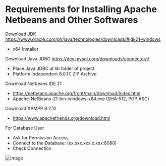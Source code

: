 # Requirements for Installing Apache Netbeans and Other Softwares
Download JDK
https://www.oracle.com/ph/java/technologies/downloads/#jdk21-windows
- x64 Installer

Download Java JDBC
https://dev.mysql.com/downloads/connector/j/
- Place Java JDBC at lib folder of project
- Platform Independent 8.0.17, ZIP Archive

Download Netbeans IDE 21
- https://netbeans.apache.org/front/main/download/index.html
- Apache-NetBeans-21-bin-windows-x64.exe (SHA-512, PGP ASC)

Download XAMPP 8.2.12
- https://www.apachefriends.org/download.html

For Database User
- Ask for Permission Access
- Connect to the Database: (ex.xxx.xxx.x.xxx:8080)
- Check Connection
  
 ![image](https://github.com/Alerianatics/HaiHotelApplication/assets/120313055/3af77032-f126-4cf9-b0e0-28fa4dd0603e)
